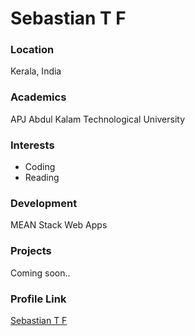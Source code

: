 # Sebastian T F

### Location

Kerala, India

### Academics

APJ Abdul Kalam Technological University

### Interests

- Coding
- Reading

### Development

MEAN Stack Web Apps

### Projects

Coming soon..

### Profile Link

[Sebastian T F](https://github.com/sebtowin/)
